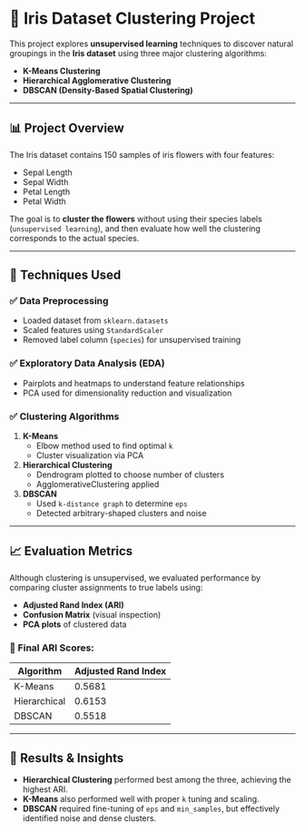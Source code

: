 # 🌸 Iris Dataset Clustering Project

This project explores **unsupervised learning** techniques to discover natural groupings in the **Iris dataset** using three major clustering algorithms:

- **K-Means Clustering**
- **Hierarchical Agglomerative Clustering**
- **DBSCAN (Density-Based Spatial Clustering)**

---

## 📊 Project Overview

The Iris dataset contains 150 samples of iris flowers with four features:
- Sepal Length
- Sepal Width
- Petal Length
- Petal Width

The goal is to **cluster the flowers** without using their species labels (`unsupervised learning`), and then evaluate how well the clustering corresponds to the actual species.

---

## 🔧 Techniques Used

### ✅ Data Preprocessing
- Loaded dataset from `sklearn.datasets`
- Scaled features using `StandardScaler`
- Removed label column (`species`) for unsupervised training

### ✅ Exploratory Data Analysis (EDA)
- Pairplots and heatmaps to understand feature relationships
- PCA used for dimensionality reduction and visualization

### ✅ Clustering Algorithms
1. **K-Means**
   - Elbow method used to find optimal `k`
   - Cluster visualization via PCA
2. **Hierarchical Clustering**
   - Dendrogram plotted to choose number of clusters
   - AgglomerativeClustering applied
3. **DBSCAN**
   - Used `k-distance graph` to determine `eps`
   - Detected arbitrary-shaped clusters and noise

---

## 📈 Evaluation Metrics

Although clustering is unsupervised, we evaluated performance by comparing cluster assignments to true labels using:

- **Adjusted Rand Index (ARI)**
- **Confusion Matrix** (visual inspection)
- **PCA plots** of clustered data

### 🔢 Final ARI Scores:

| Algorithm      | Adjusted Rand Index |
|----------------|---------------------|
| K-Means        | 0.5681              |
| Hierarchical   | 0.6153              |
| DBSCAN         | 0.5518              |

---

## 📌 Results & Insights

- **Hierarchical Clustering** performed best among the three, achieving the highest ARI.
- **K-Means** also performed well with proper `k` tuning and scaling.
- **DBSCAN** required fine-tuning of `eps` and `min_samples`, but effectively identified noise and dense clusters.



